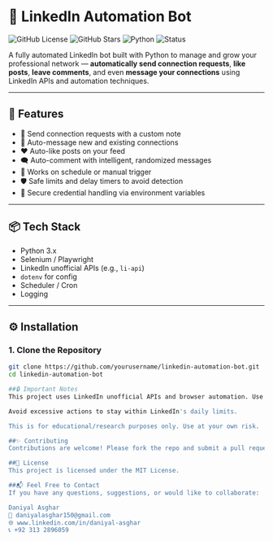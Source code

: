 # 🤖 LinkedIn Automation Bot

![GitHub License](https://img.shields.io/github/license/daniyalasghar/linkedin-automation-bot)
![GitHub Stars](https://img.shields.io/github/stars/daniyalasghar/linkedin-automation-bot)
![Python](https://img.shields.io/badge/built%20with-Python-blue)
![Status](https://img.shields.io/badge/status-active-brightgreen)

A fully automated LinkedIn bot built with Python to manage and grow your professional network — **automatically send connection requests**, **like posts**, **leave comments**, and even **message your connections** using LinkedIn APIs and automation techniques.

---

## 🚀 Features

- 🔗 Send connection requests with a custom note
- 💬 Auto-message new and existing connections
- ❤️ Auto-like posts on your feed
- 🗨️ Auto-comment with intelligent, randomized messages
- 🔁 Works on schedule or manual trigger
- 🛡️ Safe limits and delay timers to avoid detection
- 🔐 Secure credential handling via environment variables

---

## 📦 Tech Stack

- Python 3.x
- Selenium / Playwright
- LinkedIn unofficial APIs (e.g., `li-api`)
- `dotenv` for config
- Scheduler / Cron
- Logging

---

## ⚙️ Installation

### 1. Clone the Repository
```bash
git clone https://github.com/yourusername/linkedin-automation-bot.git
cd linkedin-automation-bot

##🔒 Important Notes
This project uses LinkedIn unofficial APIs and browser automation. Use responsibly.

Avoid excessive actions to stay within LinkedIn's daily limits.

This is for educational/research purposes only. Use at your own risk.

##✨ Contributing
Contributions are welcome! Please fork the repo and submit a pull request.

##📄 License
This project is licensed under the MIT License.

##📬 Feel Free to Contact
If you have any questions, suggestions, or would like to collaborate:

Daniyal Asghar
📧 daniyalasghar150@gmail.com
🌐 www.linkedin.com/in/daniyal-asghar
📞 +92 313 2896059
